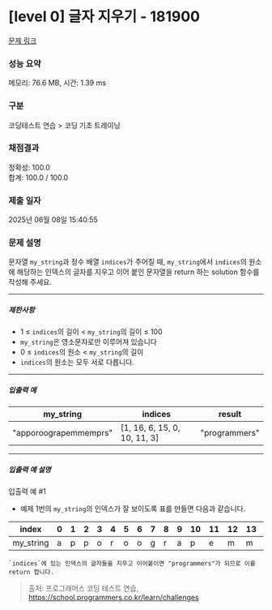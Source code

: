 # [level 0] 글자 지우기 - 181900 

[문제 링크](https://school.programmers.co.kr/learn/courses/30/lessons/181900) 

### 성능 요약

메모리: 76.6 MB, 시간: 1.39 ms

### 구분

코딩테스트 연습 > 코딩 기초 트레이닝

### 채점결과

정확성: 100.0<br/>합계: 100.0 / 100.0

### 제출 일자

2025년 06월 08일 15:40:55

### 문제 설명

<p>문자열 <code>my_string</code>과 정수 배열 <code>indices</code>가 주어질 때, <code>my_string</code>에서 <code>indices</code>의 원소에 해당하는 인덱스의 글자를 지우고 이어 붙인 문자열을 return 하는 solution 함수를 작성해 주세요.</p>

<hr>

<h5>제한사항</h5>

<ul>
<li>1 ≤ <code>indices</code>의 길이 &lt; <code>my_string</code>의 길이 ≤ 100</li>
<li><code>my_string</code>은 영소문자로만 이루어져 있습니다</li>
<li>0 ≤ <code>indices</code>의 원소 &lt; <code>my_string</code>의 길이</li>
<li><code>indices</code>의 원소는 모두 서로 다릅니다.</li>
</ul>

<hr>

<h5>입출력 예</h5>
<table class="table">
        <thead><tr>
<th>my_string</th>
<th>indices</th>
<th>result</th>
</tr>
</thead>
        <tbody><tr>
<td>"apporoograpemmemprs"</td>
<td>[1, 16, 6, 15, 0, 10, 11, 3]</td>
<td>"programmers"</td>
</tr>
</tbody>
      </table>
<hr>

<h5>입출력 예 설명</h5>

<p>입출력 예 #1</p>

<ul>
<li>예제 1번의 <code>my_string</code>의 인덱스가 잘 보이도록 표를 만들면 다음과 같습니다.</li>
</ul>
<table class="table">
        <thead><tr>
<th>index</th>
<th>0</th>
<th>1</th>
<th>2</th>
<th>3</th>
<th>4</th>
<th>5</th>
<th>6</th>
<th>7</th>
<th>8</th>
<th>9</th>
<th>10</th>
<th>11</th>
<th>12</th>
<th>13</th>
<th>14</th>
<th>15</th>
<th>16</th>
<th>17</th>
<th>18</th>
</tr>
</thead>
        <tbody><tr>
<td>my_string</td>
<td>a</td>
<td>p</td>
<td>p</td>
<td>o</td>
<td>r</td>
<td>o</td>
<td>o</td>
<td>g</td>
<td>r</td>
<td>a</td>
<td>p</td>
<td>e</td>
<td>m</td>
<td>m</td>
<td>e</td>
<td>m</td>
<td>p</td>
<td>r</td>
<td>s</td>
</tr>
</tbody>
      </table><div class="highlight"><pre class="codehilite"><code>`indices`에 있는 인덱스의 글자들을 지우고 이어붙이면 "programmers"가 되므로 이를 return 합니다.
</code></pre></div>

> 출처: 프로그래머스 코딩 테스트 연습, https://school.programmers.co.kr/learn/challenges